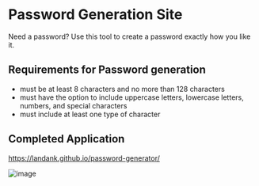 # Password Generation Site
Need a password? Use this tool to create a password exactly how you like it.

## Requirements for Password generation
* must be at least 8 characters and no more than 128 characters
* must have the option to include uppercase letters, lowercase letters, numbers, and special characters
* must include at least one type of character

## Completed Application
https://landank.github.io/password-generator/

![image](https://user-images.githubusercontent.com/109819736/184758457-1bea5be6-025a-4e35-8a7d-c021dfe8d640.png)
